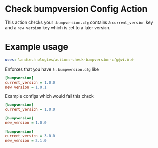 # Check bumpversion Config Action

This action checks your `.bumpversion.cfg` contains a `current_version` key and a `new_version` key which is set to a later version.

# Example usage

```yaml
uses: landtechnologies/actions-check-bumpversion-cfg@v1.0.0
```

Enforces that you have a `.bumpversion.cfg` like
```cfg
[bumpversion]
current_version = 1.0.0
new_version = 1.0.1
```

Example configs which would fail this check

```cfg
[bumpversion]
current_version = 1.0.0
```

```cfg
[bumpversion]
new_version = 1.0.0
```

```cfg
[bumpversion]
current_version = 3.0.0
new_version = 2.1.0
```
